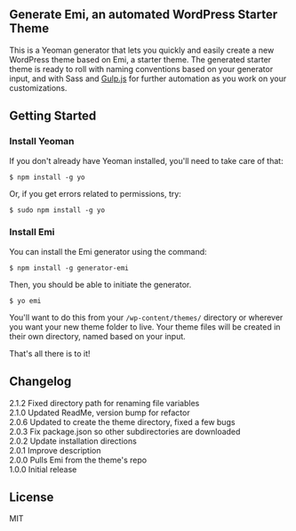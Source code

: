 ## Generate Emi, an automated WordPress Starter Theme

This is a Yeoman generator that lets you quickly and easily create a new WordPress theme based on Emi, a starter theme. The generated starter theme is ready to roll with naming conventions based on your generator input, and with Sass and [Gulp.js](gulpjs.com) for further automation as you work on your customizations.

## Getting Started

### Install Yeoman

If you don't already have Yeoman installed, you'll need to take care of that:

```
$ npm install -g yo
```

Or, if you get errors related to permissions, try:

```
$ sudo npm install -g yo
```

### Install Emi


You can install the Emi generator using the command:

```
$ npm install -g generator-emi
```

Then, you should be able to initiate the generator. 

```
$ yo emi
```

You'll want to do this from your `/wp-content/themes/` directory or wherever you want your new theme folder to live. Your theme files will be created in their own directory, named based on your input.

That's all there is to it!

## Changelog
2.1.2 Fixed directory path for renaming file variables  
2.1.0 Updated ReadMe, version bump for refactor    
2.0.6 Updated to create the theme directory, fixed a few bugs  
2.0.3 Fix package.json so other subdirectories are downloaded  
2.0.2 Update installation directions  
2.0.1 Improve description  
2.0.0 Pulls Emi from the theme's repo  
1.0.0 Initial release


## License

MIT